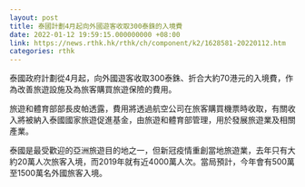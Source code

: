 ```yaml
---
layout: post
title: 泰國計劃4月起向外國遊客收取300泰銖的入境費
date: 2022-01-12 19:59:15.000000000 +08:00
link: https://news.rthk.hk/rthk/ch/component/k2/1628581-20220112.htm
categories: rthk
---
```


泰國政府計劃從4月起，向外國遊客收取300泰銖、折合大約70港元的入境費，作為改善旅遊設施及為旅客購買旅遊保險的費用。

旅遊和體育部部長皮帕透露，費用將透過航空公司在旅客購買機票時收取，有關收入將被納入泰國國家旅遊促進基金，由旅遊和體育部管理，用於發展旅遊業及相關產業。

泰國是最受歡迎的亞洲旅遊目的地之一，但新冠疫情重創當地旅遊業，去年只有大約20萬人次旅客入境，而2019年就有近4000萬人次。當局預計，今年會有500萬至1500萬名外國旅客入境。
